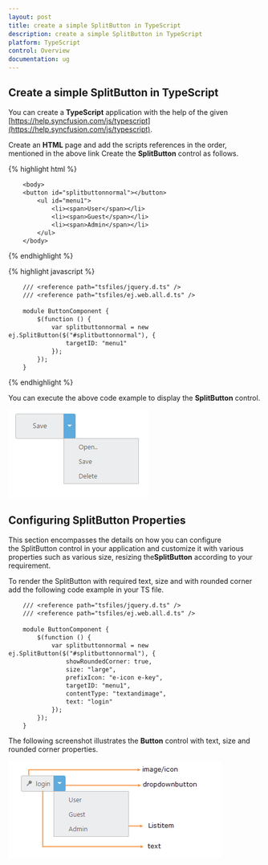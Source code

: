 ```yaml
---
layout: post
title: create a simple SplitButton in TypeScript
description: create a simple SplitButton in TypeScript
platform: TypeScript
control: Overview
documentation: ug
---
```


## Create a simple SplitButton in TypeScript

You can create a **TypeScript** application with the help of the given [https://help.syncfusion.com/js/typescript](https://help.syncfusion.com/js/typescript).

Create an **HTML** page and add the scripts references in the order, mentioned in the above link Create the **SplitButton** control as follows.


{% highlight html %}

        <body>
        <button id="splitbuttonnormal"></button>
            <ul id="menu1">
                <li><span>User</span></li>
                <li><span>Guest</span></li>
                <li><span>Admin</span></li>
            </ul>
        </body>

{% endhighlight %}


{% highlight javascript %}


        /// <reference path="tsfiles/jquery.d.ts" />
        /// <reference path="tsfiles/ej.web.all.d.ts" />

        module ButtonComponent {
            $(function () {
                var splitbuttonnormal = new ej.SplitButton($("#splitbuttonnormal"), {
                    targetID: "menu1"
                });
            });
        }

{% endhighlight %}

You can execute the above code example to display the **SplitButton** control.

![](getting-started_images/getting-started_img2.png) 


## Configuring SplitButton Properties



This section encompasses the details on how you can configure the SplitButton control in your application and customize it with various properties such as various size, resizing the**SplitButton** according to your requirement.

To render the SplitButton with required text, size and with rounded corner add the following code example in your TS file.



        /// <reference path="tsfiles/jquery.d.ts" />
        /// <reference path="tsfiles/ej.web.all.d.ts" />

        module ButtonComponent {
            $(function () {
                var splitbuttonnormal = new ej.SplitButton($("#splitbuttonnormal"), {
                    showRoundedCorner: true,
                    size: "large",
                    prefixIcon: "e-icon e-key",
                    targetID: "menu1",
                    contentType: "textandimage",
                    text: "login"
                });
            });
        }




The following screenshot illustrates the **Button** control with text, size and rounded corner properties.



![](getting-started_images/getting-started_img1.png) 


